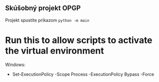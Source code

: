## Skúšobný projekt OPGP

Projekt spustíte príkazom `python -m main`

# Run this to allow scripts to activate the virtual environment
Windows:
- Set-ExecutionPolicy -Scope Process -ExecutionPolicy Bypass -Force

